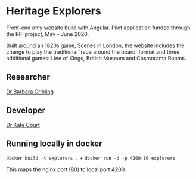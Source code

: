 # Heritage Explorers
Front-end only website build with Angular. Pilot application funded through the RIF project, May - June 2020.

Built around an 1820s game, Scenes in London, the website includes the change to play the traditional 'race around the board'
format and three additional games: Line of Kings, British Museum and Cosmorama Rooms.

## Researcher
[Dr Barbara Gribling](https://www.ncl.ac.uk/elll/staff/profile/barbaragribling.html#background)

## Developer
[Dr Kate Court](https://github.com/KateCourt)

## Running locally in docker

```docker build -t explorers .``` +
```docker run -d -p 4200:80 explorers``` 

This maps the nginx port (80) to local port 4200.
 

